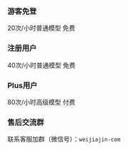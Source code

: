 ### 游客免登
20次/小时普通模型 免费

### 注册用户
40次/小时普通模型 免费

### Plus用户
80次/小时高级模型 付费

### 售后交流群
联系客服加群（微信号）：`weijiajin-com`

